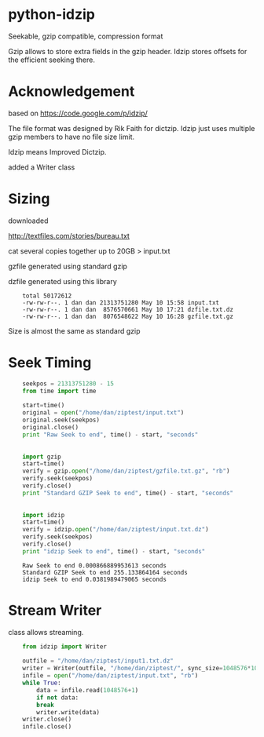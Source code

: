 python-idzip
============

Seekable, gzip compatible, compression format

Gzip allows to store extra fields in the gzip header. Idzip stores offsets for the efficient seeking there. 


Acknowledgement
===============

based on https://code.google.com/p/idzip/

The file format was designed by Rik Faith for dictzip. Idzip just uses multiple gzip members to have no file size limit.

Idzip means Improved Dictzip. 



added a Writer class

Sizing
==========
downloaded

http://textfiles.com/stories/bureau.txt


cat several copies together up to 20GB > input.txt

gzfile generated using standard gzip

dzfile generated using this library

```
    total 50172612
    -rw-rw-r--. 1 dan dan 21313751280 May 10 15:58 input.txt
    -rw-rw-r--. 1 dan dan  8576570661 May 10 17:21 dzfile.txt.dz
    -rw-rw-r--. 1 dan dan  8076548622 May 10 16:28 gzfile.txt.gz
```


Size is almost the same as standard gzip


Seek Timing
==========
``` python
    seekpos = 21313751280 - 15
    from time import time
    
    start=time()
    original = open("/home/dan/ziptest/input.txt")
    original.seek(seekpos)
    original.close()
    print "Raw Seek to end", time() - start, "seconds"
    
    
    import gzip
    start=time()
    verify = gzip.open("/home/dan/ziptest/gzfile.txt.gz", "rb")
    verify.seek(seekpos)
    verify.close()
    print "Standard GZIP Seek to end", time() - start, "seconds"
    
    
    import idzip
    start=time()
    verify = idzip.open("/home/dan/ziptest/input.txt.dz")
    verify.seek(seekpos)
    verify.close()
    print "idzip Seek to end", time() - start, "seconds"

```

```
    Raw Seek to end 0.000866889953613 seconds
    Standard GZIP Seek to end 255.133864164 seconds
    idzip Seek to end 0.0381989479065 seconds
```




Stream Writer 
===========
class allows streaming.

``` python
    from idzip import Writer
    
    outfile = "/home/dan/ziptest/input1.txt.dz"
    writer = Writer(outfile, "/home/dan/ziptest/", sync_size=1048576*100)
    infile = open("/home/dan/ziptest/input.txt", "rb")
    while True:
        data = infile.read(1048576+1)
        if not data:
        break
        writer.write(data)
    writer.close()
    infile.close()
```